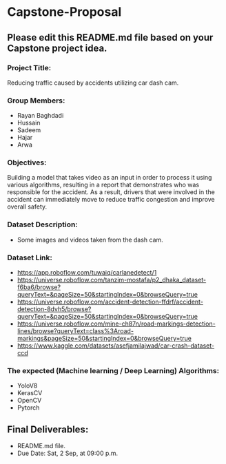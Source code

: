 # Capstone-Proposal


## Please edit this README.md file based on your Capstone project idea.

### Project Title:
Reducing traffic caused by accidents  utilizing car dash cam.

### Group Members:
- Rayan Baghdadi
- Hussain
- Sadeem
- Hajar
- Arwa

### Objectives:
Building a model that takes video as an input in order to process it using various algorithms, resulting in a report that demonstrates who was responsible for the accident. As a result, drivers that were involved in the accident can immediately move to reduce traffic congestion and improve overall safety.

### Dataset Description:
- Some images and videos taken from the dash cam.

### Dataset Link:
- https://app.roboflow.com/tuwaiq/carlanedetect/1
- https://universe.roboflow.com/tanzim-mostafa/p2_dhaka_dataset-f6ba6/browse?queryText=&pageSize=50&startingIndex=0&browseQuery=true
- https://universe.roboflow.com/accident-detection-ffdrf/accident-detection-8dvh5/browse?queryText=&pageSize=50&startingIndex=0&browseQuery=true
- https://universe.roboflow.com/mine-ch87n/road-markings-detection-lines/browse?queryText=class%3Aroad-markings&pageSize=50&startingIndex=0&browseQuery=true
- https://www.kaggle.com/datasets/asefjamilajwad/car-crash-dataset-ccd

### The expected (Machine learning / Deep Learning) Algorithms:
- YoloV8
- KerasCV
- OpenCV
- Pytorch 

## Final Deliverables:
- README.md file.
- Due Date: Sat, 2 Sep, at 09:00 p.m.
